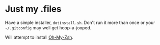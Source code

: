 # Just my .files

Have a simple installer, `dotinstall.sh`.  Don't run it more than once or your `~/.gitconfig` may well get
hoop-a-jooped.

Will attempt to install [Oh-My-Zsh](https://github.com/robbyrussell/oh-my-zsh).  
